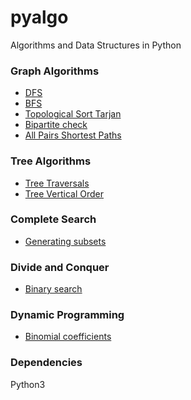 # pyalgo
Algorithms and Data Structures in Python

### Graph Algorithms

* [DFS](./graphs/DFS.py)
* [BFS](./graphs/BFS.py)
* [Topological Sort Tarjan](./graphs/topological_sort.py)  
* [Bipartite check](./graphs/bipartite_check.py)  
* [All Pairs Shortest Paths](./graphs/apsp_floyd_warshall.py) 

### Tree Algorithms

* [Tree Traversals](./trees/tree_traversal.py)  
* [Tree Vertical Order](./trees/tree_vertical_order.py)  

### Complete Search

* [Generating subsets](./complete_search/subset_gen.py)  

### Divide and Conquer

* [Binary search](./divide_and_conquer/binary_search.py)  

### Dynamic Programming

* [Binomial coefficients](./pyalgo/binomial_coeffs.py)  

### Dependencies

Python3